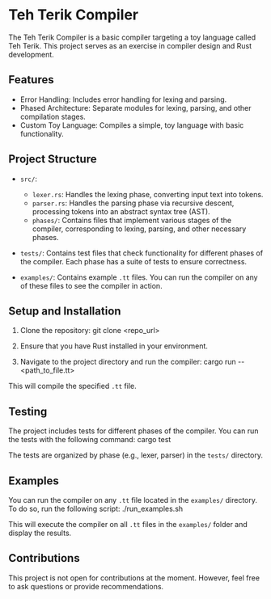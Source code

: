 # Teh Terik Compiler

The Teh Terik Compiler is a basic compiler targeting a toy language called Teh Terik. This project serves as an exercise in compiler design and Rust development.

## Features

- Error Handling: Includes error handling for lexing and parsing.
- Phased Architecture: Separate modules for lexing, parsing, and other compilation stages.
- Custom Toy Language: Compiles a simple, toy language with basic functionality.

## Project Structure

- `src/`:
  - `lexer.rs`: Handles the lexing phase, converting input text into tokens.
  - `parser.rs`: Handles the parsing phase via recursive descent, processing tokens into an abstract syntax tree (AST).
  - `phases/`: Contains files that implement various stages of the compiler, corresponding to lexing, parsing, and other necessary phases.
  
- `tests/`: Contains test files that check functionality for different phases of the compiler. Each phase has a suite of tests to ensure correctness.

- `examples/`: Contains example `.tt` files. You can run the compiler on any of these files to see the compiler in action.

## Setup and Installation

1. Clone the repository: git clone <repo_url>

2. Ensure that you have Rust installed in your environment.

3. Navigate to the project directory and run the compiler: cargo run -- <path_to_file.tt>

This will compile the specified `.tt` file.

## Testing

The project includes tests for different phases of the compiler. You can run the tests with the following command: cargo test


The tests are organized by phase (e.g., lexer, parser) in the `tests/` directory.

## Examples

You can run the compiler on any `.tt` file located in the `examples/` directory. To do so, run the following script: ./run_examples.sh


This will execute the compiler on all `.tt` files in the `examples/` folder and display the results.

## Contributions

This project is not open for contributions at the moment. However, feel free to ask questions or provide recommendations.



